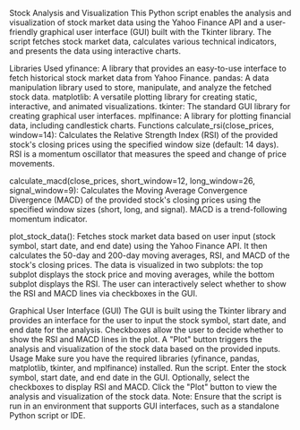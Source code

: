Stock Analysis and Visualization
This Python script enables the analysis and visualization of stock market data using the Yahoo Finance API and a user-friendly graphical user interface (GUI) built with the Tkinter library. The script fetches stock market data, calculates various technical indicators, and presents the data using interactive charts.

Libraries Used
yfinance: A library that provides an easy-to-use interface to fetch historical stock market data from Yahoo Finance.
pandas: A data manipulation library used to store, manipulate, and analyze the fetched stock data.
matplotlib: A versatile plotting library for creating static, interactive, and animated visualizations.
tkinter: The standard GUI library for creating graphical user interfaces.
mplfinance: A library for plotting financial data, including candlestick charts.
Functions
calculate_rsi(close_prices, window=14):
Calculates the Relative Strength Index (RSI) of the provided stock's closing prices using the specified window size (default: 14 days). RSI is a momentum oscillator that measures the speed and change of price movements.

calculate_macd(close_prices, short_window=12, long_window=26, signal_window=9):
Calculates the Moving Average Convergence Divergence (MACD) of the provided stock's closing prices using the specified window sizes (short, long, and signal). MACD is a trend-following momentum indicator.

plot_stock_data():
Fetches stock market data based on user input (stock symbol, start date, and end date) using the Yahoo Finance API. It then calculates the 50-day and 200-day moving averages, RSI, and MACD of the stock's closing prices. The data is visualized in two subplots: the top subplot displays the stock price and moving averages, while the bottom subplot displays the RSI. The user can interactively select whether to show the RSI and MACD lines via checkboxes in the GUI.

Graphical User Interface (GUI)
The GUI is built using the Tkinter library and provides an interface for the user to input the stock symbol, start date, and end date for the analysis.
Checkboxes allow the user to decide whether to show the RSI and MACD lines in the plot.
A "Plot" button triggers the analysis and visualization of the stock data based on the provided inputs.
Usage
Make sure you have the required libraries (yfinance, pandas, matplotlib, tkinter, and mplfinance) installed.
Run the script.
Enter the stock symbol, start date, and end date in the GUI.
Optionally, select the checkboxes to display RSI and MACD.
Click the "Plot" button to view the analysis and visualization of the stock data.
Note: Ensure that the script is run in an environment that supports GUI interfaces, such as a standalone Python script or IDE.

